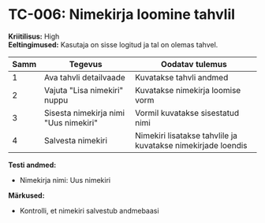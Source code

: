 # TC-006: Nimekirja loomine tahvlil
**Kriitilisus:** High  
**Eeltingimused:** Kasutaja on sisse logitud ja tal on olemas tahvel.

| Samm | Tegevus | Oodatav tulemus |
|------|---------|-----------------|
| 1    | Ava tahvli detailvaade | Kuvatakse tahvli andmed |
| 2    | Vajuta "Lisa nimekiri" nuppu | Kuvatakse nimekirja loomise vorm |
| 3    | Sisesta nimekirja nimi "Uus nimekiri" | Vormil kuvatakse sisestatud nimi |
| 4    | Salvesta nimekiri | Nimekiri lisatakse tahvlile ja kuvatakse nimekirjade loendis |

**Testi andmed:**
- Nimekirja nimi: Uus nimekiri

**Märkused:**
- Kontrolli, et nimekiri salvestub andmebaasi 